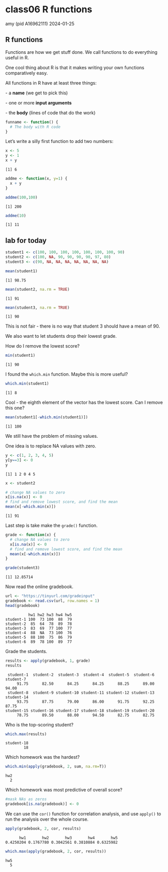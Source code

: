 # class06 R functions
amy (pid A16962111)
2024-01-25

## R functions

Functions are how we get stuff done. We call functions to do everything
useful in R.

One cool thing about R is that it makes writing your own functions
comparatively easy.

All functions in R have at least three things:

\- a **name** (we get to pick this)

\- one or more **input arguments**

\- the **body** (lines of code that do the work)

``` r
funname <- function() {
  # The body with R code
}
```

Let’s write a silly first function to add two numbers:

``` r
x <- 5
y <- 1
x + y
```

    [1] 6

``` r
addme <- function(x, y=1) {
  x + y
}
```

``` r
addme(100,100)
```

    [1] 200

``` r
addme(10)
```

    [1] 11

## lab for today

``` r
student1 <- c(100, 100, 100, 100, 100, 100, 100, 90)
student2 <- c(100, NA, 90, 90, 90, 90, 97, 80)
student3 <- c(90, NA, NA, NA, NA, NA, NA, NA)
```

``` r
mean(student1)
```

    [1] 98.75

``` r
mean(student2, na.rm = TRUE)
```

    [1] 91

``` r
mean(student3, na.rm = TRUE)
```

    [1] 90

This is not fair - there is no way that student 3 should have a mean of
90.

We also want to let students drop their lowest grade.

How do I remove the lowest score?

``` r
min(student1)
```

    [1] 90

I found the `which.min` function. Maybe this is more useful?

``` r
which.min(student1)
```

    [1] 8

Cool - the eighth element of the vector has the lowest score. Can I
remove this one?

``` r
mean(student1[-which.min(student1)])
```

    [1] 100

We still have the problem of missing values.

One idea is to replace NA values with zero.

``` r
y <- c(1, 2, 3, 4, 5)
y[y==3] <- 0
y
```

    [1] 1 2 0 4 5

``` r
x <- student2

# change NA values to zero
x[is.na(x)] <- 0
# find and remove lowest score, and find the mean
mean(x[-which.min(x)])
```

    [1] 91

Last step is take make the `grade()` function.

``` r
grade <- function(x) {
  # change NA values to zero
  x[is.na(x)] <- 0
  # find and remove lowest score, and find the mean
  mean(x[-which.min(x)])  
}
```

``` r
grade(student3)
```

    [1] 12.85714

Now read the online gradebook.

``` r
url <- "https://tinyurl.com/gradeinput"
gradebook <- read.csv(url, row.names = 1)
head(gradebook)
```

              hw1 hw2 hw3 hw4 hw5
    student-1 100  73 100  88  79
    student-2  85  64  78  89  78
    student-3  83  69  77 100  77
    student-4  88  NA  73 100  76
    student-5  88 100  75  86  79
    student-6  89  78 100  89  77

Grade the students.

``` r
results <- apply(gradebook, 1, grade)
results
```

     student-1  student-2  student-3  student-4  student-5  student-6  student-7 
         91.75      82.50      84.25      84.25      88.25      89.00      94.00 
     student-8  student-9 student-10 student-11 student-12 student-13 student-14 
         93.75      87.75      79.00      86.00      91.75      92.25      87.75 
    student-15 student-16 student-17 student-18 student-19 student-20 
         78.75      89.50      88.00      94.50      82.75      82.75 

Who is the top-scoring student?

``` r
which.max(results)
```

    student-18 
            18 

Which homework was the hardest?

``` r
which.min(apply(gradebook, 2, sum, na.rm=T))
```

    hw2 
      2 

Which homework was most predictive of overall score?

``` r
#mask NAs as zeros
gradebook[is.na(gradebook)] <- 0
```

We can use the `cor()` function for correlation analysis, and use
`apply()` to run the analysis over the whole course.

``` r
apply(gradebook, 2, cor, results)
```

          hw1       hw2       hw3       hw4       hw5 
    0.4250204 0.1767780 0.3042561 0.3810884 0.6325982 

``` r
which.max(apply(gradebook, 2, cor, results))
```

    hw5 
      5 
